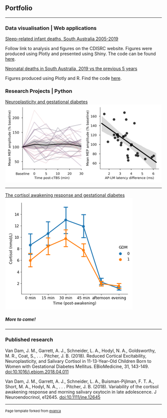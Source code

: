 ## Portfolio

---

### Data visualisation | Web applications
[Sleep-related infant deaths, South Australia 2005-2019](https://cdsirc.sa.gov.au/sleep-related-infant-deaths-and-socio-economic-disadvantage/)

Follow link to analysis and figures on the CDISRC website. Figures were produced using Plotly and presented using Shiny.
The code can be found [here](https://github.com/rareallele/safe-sleeping-deaths).


[Neonatal deaths in South Australia, 2019 vs the previous 5 years](https://rareallele.github.io/neonatal-deaths-SA-2019/app.html)

Figures produced using Plotly and R. Find the code [here](https://github.com/rareallele/neonatal-deaths-SA-2019).


### Research Projects | Python 

[Neuroplasticity and gestational diabetes](/pdf/I-waves_analysis_notebook.html)
<img src="images/Figure1.png?raw=true"/>

---
[The cortisol awakening response and gestational diabetes](/pdf/Cortisol_awakening_response_analysis.html)
<img src="images/CAR_GDM_mean.png?raw=true"/>

##### More to come!

---


### Published research

Van Dam, J. M., Garrett, A. J., Schneider, L. A., Hodyl, N. A., Goldsworthy, M. R., Coat, S., . . . Pitcher, J. B. (2018). Reduced Cortical Excitability, Neuroplasticity, and Salivary Cortisol in 11-13-Year-Old Children Born to Women with Gestational Diabetes Mellitus. EBioMedicine, 31, 143-149. [doi:10.1016/j.ebiom.2018.04.011](https://www.sciencedirect.com/science/article/pii/S2352396418301397)

Van Dam, J. M., Garrett, A. J., Schneider, L. A., Buisman-Pijlman, F. T. A., Short, M. A., Hodyl, N. A., . . . Pitcher, J. B. (2018). Variability of the cortisol awakening response and morning salivary oxytocin in late adolescence. J Neuroendocrinol, e12645. [doi:10.1111/jne.12645](https://onlinelibrary.wiley.com/doi/full/10.1111/jne.12645)


---
<p style="font-size:11px">Page template forked from <a href="https://github.com/evanca/quick-portfolio">evanca</a></p>
<!-- Remove above link if you don't want to attibute -->
